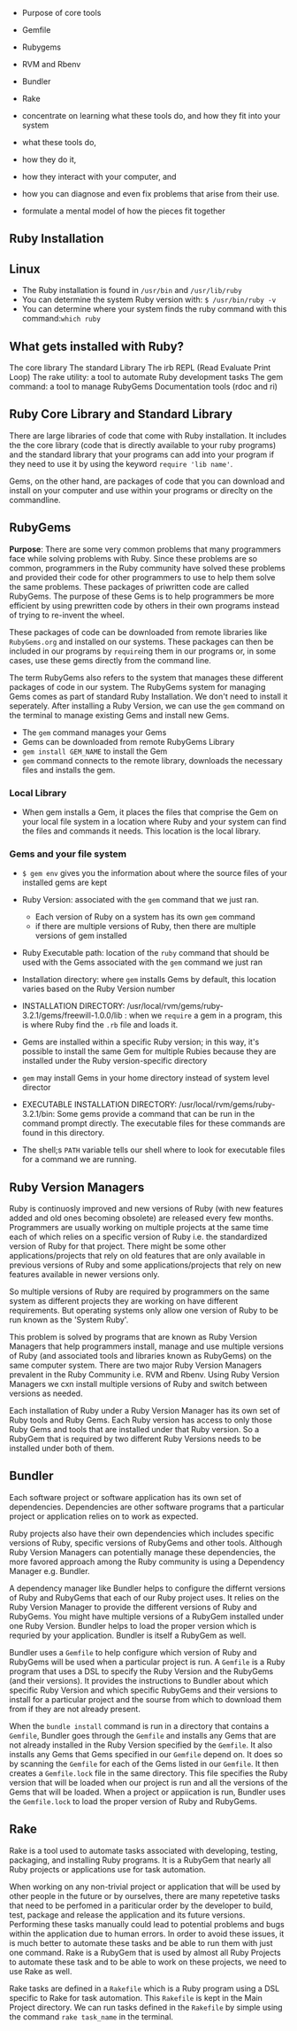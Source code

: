 - Purpose of core tools
- Gemfile

- Rubygems
- RVM and Rbenv
- Bundler
- Rake
- concentrate on learning what these tools do, and how they fit into your system

- what these tools do, 
- how they do it, 
- how they interact with your computer, and 
- how you can diagnose and even fix problems that arise from their use.
- formulate a mental model of how the pieces fit together

## Ruby Installation

## Linux

- The Ruby installation is found in `/usr/bin` and `/usr/lib/ruby`
- You can determine the system Ruby version with: `$ /usr/bin/ruby -v`
- You can determine where your system finds the ruby command with this command:`which ruby`

## What gets installed with Ruby?

The core library
The standard Library
The irb REPL (Read Evaluate Print Loop)
The rake utility: a tool to automate Ruby development tasks
The gem command: a tool to manage RubyGems
Documentation tools (rdoc and ri)

## Ruby Core Library and Standard Library

There are large libraries of code that come with Ruby installation. It includes the the core library (code that is directly available to your ruby programs) and the standard library that your programs can add into your program if they need to use it by using the keyword `require 'lib name'`.

Gems, on the other hand, are packages of code that you can download and install on your computer and use within your programs or direclty on the commandline. 

## RubyGems

**Purpose**: There are some very common problems that many programmers face while solving problems with Ruby. Since these problems are so common, programmers in the Ruby community have solved these problems and provided their code for other programmers to use to help them solve the same problems. These packages of priwritten code are called RubyGems. The purpose of these Gems is to help programmers be more efficient by using prewritten code by others in their own programs instead of trying to re-invent the wheel.

These packages of code can be downloaded from remote libraries like `RubyGems.org` and installed on our systems. These packages can then be included in our programs by `require`ing them in our programs or, in some cases, use these gems directly from the command line.

The term RubyGems also refers to the system that manages these different packages of code in our system. The RubyGems system for managing Gems comes as part of standard Ruby Installation. We don't need to install it seperately. After installing a Ruby Version, we can use the `gem` command on the terminal to manage existing Gems and install new Gems.

- The `gem` command manages your Gems
- Gems can be downloaded from remote RubyGems Library
- `gem install GEM_NAME` to install the Gem
- `gem` command connects to the remote library, downloads the necessary files and installs the gem.

### Local Library

- When gem installs a Gem, it places the files that comprise the Gem on your local file system in a location where Ruby and your system can find the files and commands it needs. This location is the local library.

### Gems and your file system

- `$ gem env` gives you the information about where the source files of your installed gems are kept
- Ruby Version: associated with the `gem` command that we just ran.
  - Each version of Ruby on a system has its own `gem` command
  - if there are multiple versions of Ruby, then there are multiple versions of gem installed
- Ruby Executable path: location of the `ruby` command that should be used with the Gems associated with the `gem` command we just ran
- Installation directory: where `gem` installs Gems by default, this location varies based on the Ruby Version number
-  INSTALLATION DIRECTORY: /usr/local/rvm/gems/ruby-3.2.1/gems/freewill-1.0.0/lib : when we `require` a gem in a program, this is where Ruby find the `.rb` file and loads it.

-  Gems are installed within a specific Ruby version; in this way, it's possible to install the same Gem for multiple Rubies because they are installed under the Ruby version-specific directory
- `gem` may install Gems in your home directory instead of system level director

-  EXECUTABLE INSTALLATION DIRECTORY: /usr/local/rvm/gems/ruby-3.2.1/bin: Some gems provide a command that can be run in the command prompt directly. The executable files for these commands are found in this directory.

- The shell;s `PATH` variable tells our shell where to look for executable files for a command we are running. 

## Ruby Version Managers

Ruby is continuosly improved and new versions of Ruby (with new features added and old ones becoming obsolete) are released every few months. Programmers are usually working on multiple projects at the same time each of which relies on a specific version of Ruby  i.e. the standardized version of Ruby for that project. There might be some other applications/projects that rely on old features that are only available in previous versions of Ruby and some applications/projects that rely on new features available in newer versions only.  

So multiple versions of Ruby are required by programmers on the same system as different projects they are working on have different requirements. But operating systems only allow one version of Ruby to be run known as the 'System Ruby'. 

This problem is solved by programs that are known as Ruby Version Managers that help programmers install, manage and use multiple versions of Ruby (and associated tools and libraries known as RubyGems) on the same computer system. There are two major Ruby Version Managers prevalent in the Ruby Community i.e. RVM and Rbenv. Using Ruby Version Managers we cxn install multiple versions of Ruby and switch between versions as needed.

Each installation of Ruby under a Ruby Version Manager has its own set of Ruby tools and Ruby Gems. Each Ruby version has access to only those Ruby Gems and tools that are installed under that Ruby version. So a RubyGem that is required by two different Ruby Versions needs to be installed under both of them.

## Bundler

Each software project or software application has its own set of dependencies. Dependencies are other software programs that a particular project or application relies on to work as expected.

Ruby projects also have their own dependencies which includes specific versions of Ruby, specific versions of RubyGems and other tools. Although Ruby Version Managers can potentially manage these dependencies, the more favored approach among the Ruby community is using a Dependency Manager e.g. Bundler.

A dependency manager like Bundler helps to configure the differnt versions of Ruby and RubyGems that each of our Ruby project uses. It relies on the Ruby Version Manager to provide the different versions of Ruby and RubyGems. You might have multiple versions of a RubyGem installed under one Ruby Version. Bundler helps to load the proper version which is requried by your application. Bundler is itself a RubyGem as well.

Bundler uses a `Gemfile` to help configure which version of Ruby and RubyGems will be used when a particular project is run. A `Gemfile` is a Ruby program that uses a DSL to specify the Ruby Version and the RubyGems (and their versions). 
It provides the instructions to Bundler about which specific Ruby Version and which specific RubyGems and their versions to install for a particular project and the sourse from which to download them from if they are not already present.

When the `bundle install` command is run in a directory that contains a `Gemfile`, Bundler goes through the `Gemfile` and installs any Gems that are not already installed in the Ruby Version specified by the `Gemfile`. It also installs any Gems that Gems specified in our `Gemfile` depend on. It does so by scanning the `Gemfile` for each of the Gems listed in our `Gemfile`. It then creates a `Gemfile.lock` file in the same directory. This file specifies the Ruby version that will be loaded when our project is run and all the versions of the Gems that will be loaded. When a project or appiication is run, Bundler uses the `Gemfile.lock` to load the proper version of Ruby and RubyGems.

## Rake

Rake is a tool used to automate tasks associated with developing, testing, packaging, and installing Ruby programs. It is a RubyGem that nearly all Ruby projects or applications use for task automation. 

When working on any non-trivial project or application that will be used by other people in the future or by ourselves, there are many repetetive tasks that need to be perfomed in a pariticular order by the developer to build, test, package and release the application and its future versions. Performing these tasks manually could lead to potential problems and bugs within the application due to human errors. In order to avoid these issues, it is much better to automate these tasks and be able to run them with just one command. Rake is a RubyGem that is used by almost all Ruby Projects to automate these task and to be able to work on these projects, we need to use Rake as well.

Rake tasks are defined in a `Rakefile` which is a Ruby program using a DSL specific to Rake for task automation. This `Rakefile` is kept in the Main Project directory. We can run tasks defined in the `Rakefile` by simple using the command `rake task_name` in the terminal.